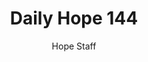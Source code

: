 ---
image: /assets/img/daily-hope-default-artwork.png
title: Daily Hope 144
number: 144
categories:
  - Daily Hope
author: Hope Staff
notes: Daily Hope 144
embed: >-
  EMBED_GOES_HERE
---